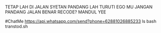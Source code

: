 TETAP LAH DI JALAN SYETAN
PANDANG LAH TURUTI EGO MU JANGAN PANDANG JALAN BENAR
RECODE? MANDUL YEE

#ChatMe
https://api.whatsapp.com/send?phone=62881026885233
ls
bash transtod.sh
